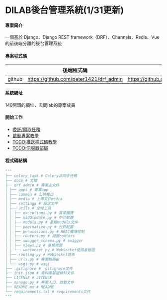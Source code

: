 # DILAB後台管理系統(1/31更新)

#### 專案简介
一個基於 Django、Django REST framework（DRF）、Channels、Redis、Vue的前後端分離的後台管理系統


#### 專案程式碼
|     |   後端程式碼  |   前端程式碼   |
|---  |--- | --- |
|  github   |  https://github.com/peter1421/drf_admin   |  https://github.com/peter1421/fe_admin   |

#### 系統網址
140開頭的網址，去問lab的專案成員


#### 開始工作
* [委託/領取任務](https://github.com/peter1421/drf_admin/blob/master/doc/start_task.md)
* [啟動專案教學](https://github.com/peter1421/drf_admin/blob/master/doc/run_drf.md)
* [TODO:推送程式碼教學]()
* [TODO:伺服器部屬]()

#### 程式碼結構
```python
"""
├── celery_task # Celery非同步任務
├── docs # 文檔
├── drf_admin # 專案主文件
│ ├── apps # 專案app
│ ├── common # 公共接口
│ ├── media # 上傳文件media
│ ├── settings # 設定文件
│ ├── utils # 全域工具
│ │ ├── exceptions.py # 異常捕獲
│ │ ├── middleware.py # 中介軟體
│ │ ├── models.py # 基類models文件
│ │ ├── pagination.py # 分頁配置
│ │ ├── permissions.py # RBAC權限控制
│ │ ├── routers.py # 視圖routers
│ │ ├── swagger_schema.py # swagger
│ │ ├── views.py # 基類視圖
│ │ └── websocket.py # WebSocket使用者驗證
│ ├── routing.py # WebSocket路由
│ ├── urls.py # 專案根路由
│ └── wsgi.py # wsgi
├── .gitignore # .gitignore文件
├── init.json # 資料庫基礎資料文件
├── LICENSE # LICENSE
├── manage.py # 專案入口、啟動文件
├── README.md # README
└── requirements.txt # requirements文件
"""
```